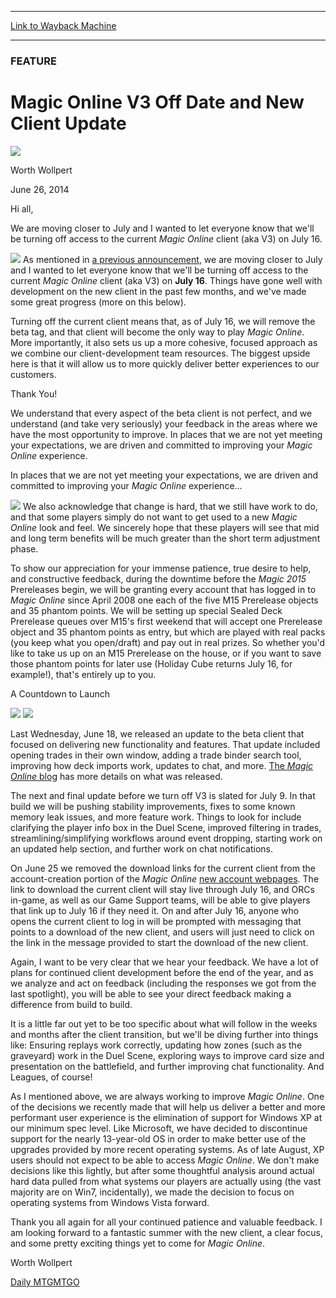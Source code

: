 
---
[Link to Wayback Machine](https://web.archive.org/web/20140628205115/http://magic.wizards.com/en/articles/archive/magic-online-v3-date-and-new-client-update-2014-06-26)

[_metadata_:description]:- "Access to the current Magic Online client (aka V3) to be turned off on July 16, 2014."
[_metadata_:generator]:- "Drupal 7 (http://drupal.org)"
[_metadata_:node]:- "228231"
[_metadata_:publish_date]:- "2014-06-26"
[_metadata_:source]:- "div-main"
[_metadata_:title]:- "Magic Online V3 Off Date and New Client Update"
[_metadata_:wayback_capture_timestamp]:- "2014-06-28 20:51:15"
[_metadata_:wayback_raw_url]:- "https://web.archive.org/web/20140628205115id_/http://magic.wizards.com/en/articles/archive/magic-online-v3-date-and-new-client-update-2014-06-26"
[_metadata_:wayback_url]:- "http://magic.wizards.com/en/articles/archive/magic-online-v3-date-and-new-client-update-2014-06-26"
---





### FEATURE


Magic Online V3 Off Date and New Client Update
==============================================



![](https://media.magic.wizards.com/styles/auth_small/public/images/person/worth-wollpert.jpg)

Worth Wollpert




June 26, 2014
 







Hi all,




We are moving closer to July and I wanted to let everyone know that we'll be turning off access to the current *Magic Online* client (aka V3) on July 16.


![](https://web.archive.org/web/20140711165516im_/http://media.wizards.com/2014/images/symbols/pullquote.jpg)
As mentioned in [a previous announcement](http://magic.wizards.com/en/articles/archive/wide-beta-update-winds-change-2014-05-07), we are moving closer to July and I wanted to let everyone know that we'll be turning off access to the current *Magic Online* client (aka V3) on **July 16**. Things have gone well with development on the new client in the past few months, and we've made some great progress (more on this below).


Turning off the current client means that, as of July 16, we will remove the beta tag, and that client will become the only way to play *Magic Online*. More importantly, it also sets us up a more cohesive, focused approach as we combine our client-development team resources. The biggest upside here is that it will allow us to more quickly deliver better experiences to our customers.


Thank You!


We understand that every aspect of the beta client is not perfect, and we understand (and take very seriously) your feedback in the areas where we have the most opportunity to improve. In places that we are not yet meeting your expectations, we are driven and committed to improving your *Magic Online* experience.




In places that we are not yet meeting your expectations, we are driven and committed to improving your *Magic Online* experience...


![](https://web.archive.org/web/20140711165516im_/http://media.wizards.com/2014/images/symbols/pullquote.jpg)
We also acknowledge that change is hard, that we still have work to do, and that some players simply do not want to get used to a new *Magic Online* look and feel. We sincerely hope that these players will see that mid and long term benefits will be much greater than the short term adjustment phase.


To show our appreciation for your immense patience, true desire to help, and constructive feedback, during the downtime before the *Magic 2015* Prereleases begin, we will be granting every account that has logged in to *Magic Online* since April 2008 one each of the five M15 Prerelease objects and 35 phantom points. We will be setting up special Sealed Deck Prerelease queues over M15's first weekend that will accept one Prerelease object and 35 phantom points as entry, but which are played with real packs (you keep what you open/draft) and pay out in real prizes. So whether you'd like to take us up on an M15 Prerelease on the house, or if you want to save those phantom points for later use (Holiday Cube returns July 16, for example!), that's entirely up to you.


A Countdown to Launch



![](https://media.wizards.com/images/magic/daily/features/2014/urydbbbc8x_featw20140624_splash.jpg)
[![](https://web.archive.org/web/20140819002601im_/https://accounts.onlinegaming.wizards.com/Assets/Art/Landing/MTGO_Download_Button_Static.png)](http://magic.wizards.com/en/content/download)

Last Wednesday, June 18, we released an update to the beta client that focused on delivering new functionality and features. That update included opening trades in their own window, adding a trade binder search tool, improving how deck imports work, updates to chat, and more. [The *Magic Online* blog](http://community.wizards.com/content/blog/4102121) has more details on what was released.


The next and final update before we turn off V3 is slated for July 9. In that build we will be pushing stability improvements, fixes to some known memory leak issues, and more feature work. Things to look for include clarifying the player info box in the Duel Scene, improved filtering in trades, streamlining/simplifying workflows around event dropping, starting work on an updated help section, and further work on chat notifications.


On June 25 we removed the download links for the current client from the account-creation portion of the *Magic Online*  [new account webpages](http://magic.wizards.com/en/content/download). The link to download the current client will stay live through July 16, and ORCs in-game, as well as our Game Support teams, will be able to give players that link up to July 16 if they need it. On and after July 16, anyone who opens the current client to log in will be prompted with messaging that points to a download of the new client, and users will just need to click on the link in the message provided to start the download of the new client.


Again, I want to be very clear that we hear your feedback. We have a lot of plans for continued client development before the end of the year, and as we analyze and act on feedback (including the responses we got from the last spotlight), you will be able to see your direct feedback making a difference from build to build.


It is a little far out yet to be too specific about what will follow in the weeks and months after the client transition, but we'll be diving further into things like: Ensuring replays work correctly, updating how zones (such as the graveyard) work in the Duel Scene, exploring ways to improve card size and presentation on the battlefield, and further improving chat functionality. And Leagues, of course!


As I mentioned above, we are always working to improve *Magic Online*. One of the decisions we recently made that will help us deliver a better and more performant user experience is the elimination of support for Windows XP at our minimum spec level. Like Microsoft, we have decided to discontinue support for the nearly 13-year-old OS in order to make better use of the upgrades provided by more recent operating systems. As of late August, XP users should not expect to be able to access *Magic Online*. We don't make decisions like this lightly, but after some thoughtful analysis around actual hard data pulled from what systems our players are actually using (the vast majority are on Win7, incidentally), we made the decision to focus on operating systems from Windows Vista forward.


Thank you all again for all your continued patience and valuable feedback. I am looking forward to a fantastic summer with the new client, a clear focus, and some pretty exciting things yet to come for *Magic Online*.


Worth Wollpert  



[Daily MTG](/en/tags/daily-mtg)[MTGO](/en/tags/mtgo)





 
 


  







